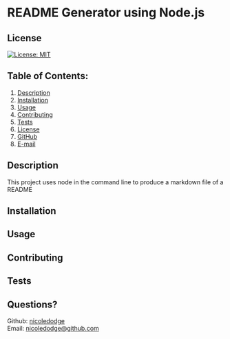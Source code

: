 # README Generator using Node.js
## License
[![License: MIT](https://img.shields.io/badge/License-MIT-yellow.svg)](https://opensource.org/licenses/MIT)
## Table of Contents:
  1. [Description](#description) 
  2. [Installation](#Installation)
  3. [Usage](#Usage)  
  4. [Contributing](#Contributing)
  5. [Tests](#Tests)
  6. [License](#License)
  7. [GitHub](#GitHub)
  8. [E-mail](#Email)
## Description
This project uses node in the command line to produce a markdown file of a README  
## Installation

## Usage

## Contributing

## Tests

## Questions?
Github: [nicoledodge](@data.github)  
Email: nicoledodge@github.com

